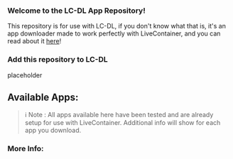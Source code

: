 ### Welcome to the LC-DL App Repository!  
This repository is for use with LC-DL, if you don't know what that is, it's an app downloader made to work perfectly with LiveContainer, and you can read about it [here](https://github.com/sinceohsix/lcdl-repo)!

### Add this repository to LC-DL
placeholder

## Available Apps:
> ℹ️ Note : All apps available here have been tested and are already setup for use with LiveContainer. Additional info will show for each app you download.

### More Info:
